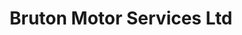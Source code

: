 ---
title: "Bruton Motor Services Ltd"
url: /bruton/bruton-motor-services-ltd/
shop: Autowerkstatt
---